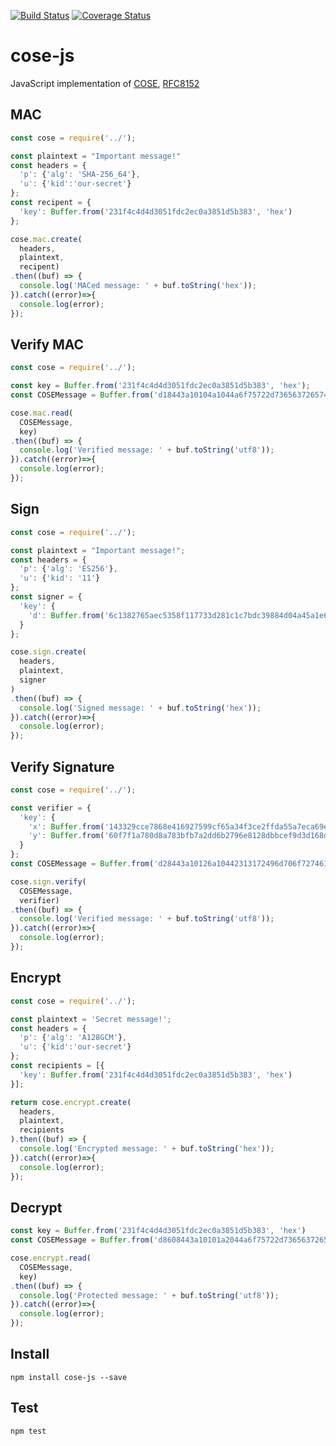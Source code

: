 [![Build Status](https://travis-ci.org/erdtman/cose-js.svg?branch=master)](https://travis-ci.org/erdtman/cose-js)
[![Coverage Status](https://coveralls.io/repos/github/erdtman/cose-js/badge.svg?branch=master)](https://coveralls.io/github/erdtman/cose-js?branch=master)
# cose-js
JavaScript implementation of [COSE](https://tools.ietf.org/html/rfc8152), [RFC8152](https://tools.ietf.org/html/rfc8152)
## MAC
```js
const cose = require('../');

const plaintext = "Important message!"
const headers = {
  'p': {'alg': 'SHA-256_64'},
  'u': {'kid':'our-secret'}
};
const recipent = {
  'key': Buffer.from('231f4c4d4d3051fdc2ec0a3851d5b383', 'hex')
};

cose.mac.create(
  headers,
  plaintext,
  recipent)
.then((buf) => {
  console.log('MACed message: ' + buf.toString('hex'));
}).catch((error)=>{
  console.log(error);
});

```
## Verify MAC
```js
const cose = require('../');

const key = Buffer.from('231f4c4d4d3051fdc2ec0a3851d5b383', 'hex');
const COSEMessage = Buffer.from('d18443a10104a1044a6f75722d73656372657472496d706f7274616e74206d65737361676521488894981d4aa5d614', 'hex');

cose.mac.read(
  COSEMessage,
  key)
.then((buf) => {
  console.log('Verified message: ' + buf.toString('utf8'));
}).catch((error)=>{
  console.log(error);
});
```
## Sign
```js
const cose = require('../');

const plaintext = "Important message!";
const headers = {
  'p': {'alg': 'ES256'},
  'u': {'kid': '11'}
};
const signer = {
  'key': {
    'd': Buffer.from('6c1382765aec5358f117733d281c1c7bdc39884d04a45a1e6c67c858bc206c19', 'hex')
  }
};

cose.sign.create(
  headers,
  plaintext,
  signer
)
.then((buf) => {
  console.log('Signed message: ' + buf.toString('hex'));
}).catch((error)=>{
  console.log(error);
});
```
## Verify Signature
```js
const cose = require('../');

const verifier = {
  'key': {
    'x': Buffer.from('143329cce7868e416927599cf65a34f3ce2ffda55a7eca69ed8919a394d42f0f', 'hex'),
    'y': Buffer.from('60f7f1a780d8a783bfb7a2dd6b2796e8128dbbcef9d3d168db9529971a36e7b9', 'hex')
  }
};
const COSEMessage = Buffer.from('d28443a10126a10442313172496d706f7274616e74206d6573736167652158404c2b6b66dfedc4cfef0f221cf7ac7f95087a4c4245fef0063a0fd4014b670f642d31e26d38345bb4efcdc7ded3083ab4fe71b62a23f766d83785f044b20534f9','hex');

cose.sign.verify(
  COSEMessage,
  verifier)
.then((buf) => {
  console.log('Verified message: ' + buf.toString('utf8'));
}).catch((error)=>{
  console.log(error);
});
```
## Encrypt
```js
const cose = require('../');

const plaintext = 'Secret message!';
const headers = {
  'p': {'alg': 'A128GCM'},
  'u': {'kid':'our-secret'}
};
const recipients = [{
  'key': Buffer.from('231f4c4d4d3051fdc2ec0a3851d5b383', 'hex')
}];

return cose.encrypt.create(
  headers,
  plaintext,
  recipients
).then((buf) => {
  console.log('Encrypted message: ' + buf.toString('hex'));
}).catch((error)=>{
  console.log(error);
});
```
## Decrypt
```js
const key = Buffer.from('231f4c4d4d3051fdc2ec0a3851d5b383', 'hex')
const COSEMessage = Buffer.from('d8608443a10101a2044a6f75722d736563726574054c291a40271067ff57b1623c30581f23b663aaf9dfb91c5a39a175118ad7d72d416385b1b610e28b3b3fd824a397818340a040', 'hex');

cose.encrypt.read(
  COSEMessage,
  key)
.then((buf) => {
  console.log('Protected message: ' + buf.toString('utf8'));
}).catch((error)=>{
  console.log(error);
});
```
## Install
```
npm install cose-js --save
```
## Test
```
npm test
```
